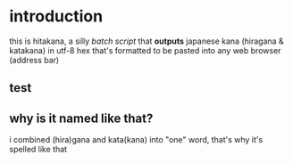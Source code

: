 # introduction
this is hitakana, a silly *batch script* that **outputs** japanese kana (hiragana & katakana) in utf-8 hex that's formatted to be pasted into any web browser (address bar)

## test

## why is it named like that?
i combined (hira)gana and kata(kana) into "one" word, that's why it's spelled like that
